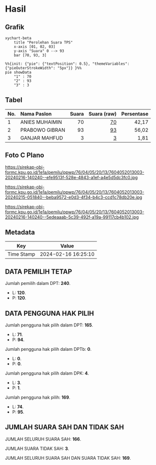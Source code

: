 # Hasil

## Grafik

```mermaid
xychart-beta
    title "Perolehan Suara TPS"
    x-axis [01, 02, 03]
    y-axis "Suara" 0 --> 93
    bar [70, 93, 3]
```

```mermaid
%%{init: {"pie": {"textPosition": 0.5}, "themeVariables": {"pieOuterStrokeWidth": "5px"}} }%%
pie showData
    "1" : 70
    "2" : 93
    "3" : 3
```

## Tabel

| No. | Nama Paslon    | Suara | Suara (raw) | Persentase |
|:--- |:-------------- | -----:| -----------:| ----------:|
| 1   | ANIES MUHAIMIN | 70    | [70][p-1]   | 42,17      |
| 2   | PRABOWO GIBRAN | 93    | [93][p-2]   | 56,02      |
| 3   | GANJAR MAHFUD  | 3     | [3][p-3]    | 1,81       |


[p-1]: https://github.com/gigit-pemilu/pemilu-2024-76-sulawesi-barat/blob/main/pilpres/hitung-suara/sub/76-sulawesi-barat/sub/04-polewali-mandar/sub/05-tutar/sub/2013-taramanu-tua/sub/003-tps/sub/paslon-1.txt
[p-2]: https://github.com/gigit-pemilu/pemilu-2024-76-sulawesi-barat/blob/main/pilpres/hitung-suara/sub/76-sulawesi-barat/sub/04-polewali-mandar/sub/05-tutar/sub/2013-taramanu-tua/sub/003-tps/sub/paslon-2.txt
[p-3]: https://github.com/gigit-pemilu/pemilu-2024-76-sulawesi-barat/blob/main/pilpres/hitung-suara/sub/76-sulawesi-barat/sub/04-polewali-mandar/sub/05-tutar/sub/2013-taramanu-tua/sub/003-tps/sub/paslon-3.txt

## Foto C Plano

https://sirekap-obj-formc.kpu.go.id/1e1a/pemilu/ppwp/76/04/05/20/13/7604052013003-20240216-140240--efe9513f-528e-4843-a1ef-a4e5d5dc3fc0.jpg

https://sirekap-obj-formc.kpu.go.id/1e1a/pemilu/ppwp/76/04/05/20/13/7604052013003-20240215-051840--beba9572-e0d3-4f34-b4c3-ccd1c78db20e.jpg

https://sirekap-obj-formc.kpu.go.id/1e1a/pemilu/ppwp/76/04/05/20/13/7604052013003-20240216-140240--5edeaaab-5c39-492f-a19a-99117cb4b102.jpg


## Metadata

| Key        | Value               |
| ---------- | ------------------- |
| Time Stamp | 2024-02-16 16:25:10 |


## DATA PEMILIH TETAP

Jumlah pemilih dalam DPT: **240**.
 * L: **120**.
 * P: **120**.

## DATA PENGGUNA HAK PILIH

Jumlah pengguna hak pilih dalam DPT: **165**.
 * L: **71**.
 * P: **94**.

Jumlah pengguna hak pilih dalam DPTb: **0**.
 * L: **0**.
 * P: **0**.

Jumlah pengguna hak pilih dalam DPK: **4**.
 * L: **3**.
 * P: **1**.

Jumlah pengguna hak pilih: **169**.
 * L: **74**.
 * P: **95**.

## JUMLAH SUARA SAH DAN TIDAK SAH

JUMLAH SELURUH SUARA SAH: **166**.

JUMLAH SUARA TIDAK SAH: **3**.

JUMLAH SELURUH SUARA SAH DAN SUARA TIDAK SAH: **169**.


